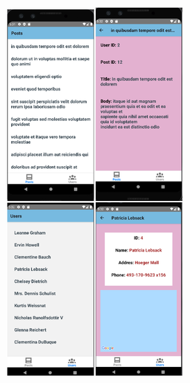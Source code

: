 <p float="left">
  <img src="images/postsPage.png" width= 200>
  <img src="images/postDetailPage.png" width= 200>
  <img src="images/usersPage.png" width= 200>
  <img src="images/userDetailPage.png" width= 200>
</p>




